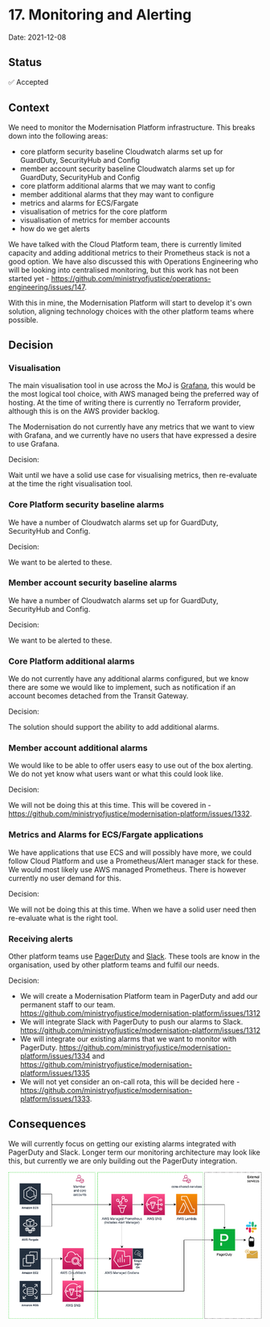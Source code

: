 # 17. Monitoring and Alerting

Date: 2021-12-08

## Status

✅ Accepted

## Context

We need to monitor the Modernisation Platform infrastructure. This breaks down into the following areas:

 - core platform security baseline Cloudwatch alarms set up for GuardDuty, SecurityHub and Config
 - member account security baseline Cloudwatch alarms set up for GuardDuty, SecurityHub and Config
 - core platform additional alarms that we may want to config
 - member additional alarms that they may want to configure
 - metrics and alarms for ECS/Fargate
 - visualisation of metrics for the core platform
 - visualisation of metrics for member accounts
 - how do we get alerts

We have talked with the Cloud Platform team, there is currently limited capacity and adding additional metrics to their Prometheus stack is not a good option.  We have also discussed this with Operations Engineering who will be looking into centralised monitoring, but this work has not been started yet - https://github.com/ministryofjustice/operations-engineering/issues/147.

With this in mine, the Modernisation Platform will start to develop it's own solution, aligning technology choices with the other platform teams where possible.

## Decision

### Visualisation

The main visualisation tool in use across the MoJ is [Grafana](https://grafana.com/), this would be the most logical tool choice, with AWS managed being the preferred way of hosting. At the time of writing there is currently no Terraform provider, although this is on the AWS provider backlog.

The Modernisation do not currently have any metrics that we want to view with Grafana, and we currently have no users that have expressed a desire to use Grafana.

Decision:

Wait until we have a solid use case for visualising metrics, then re-evaluate at the time the right visualisation tool.

### Core Platform security baseline alarms

We have a number of Cloudwatch alarms set up for GuardDuty, SecurityHub and Config.

Decision:

We want to be alerted to these.

### Member account security baseline alarms

We have a number of Cloudwatch alarms set up for GuardDuty, SecurityHub and Config.

Decision:

We want to be alerted to these.

### Core Platform additional alarms

We do not currently have any additional alarms configured, but we know there are some we would like to implement, such as notification if an account becomes detached from the Transit Gateway.

Decision:

The solution should support the ability to add additional alarms.

### Member account additional alarms

We would like to be able to offer users easy to use out of the box alerting. We do not yet know what users want or what this could look like.

Decision:

We will not be doing this at this time. This will be covered in - https://github.com/ministryofjustice/modernisation-platform/issues/1332.

### Metrics and Alarms for ECS/Fargate applications

We have applications that use ECS and will possibly have more, we could follow Cloud Platform and use a Prometheus/Alert manager stack for these. We would most likely use AWS managed Prometheus. There is however currently no user demand for this.

Decision:

We will not be doing this at this time. When we have a solid user need then re-evaluate what is the right tool.

### Receiving alerts

Other platform teams use [PagerDuty](https://moj-digital-tools.pagerduty.com/) and [Slack](https://slack.com/). These tools are know in the organisation, used by other platform teams and fulfil our needs.

Decision:

- We will create a Modernisation Platform team in PagerDuty and add our permanent staff to our team. https://github.com/ministryofjustice/modernisation-platform/issues/1312
- We will integrate Slack with PagerDuty to push our alarms to Slack. https://github.com/ministryofjustice/modernisation-platform/issues/1312
- We will integrate our existing alarms that we want to monitor with PagerDuty. https://github.com/ministryofjustice/modernisation-platform/issues/1334 and https://github.com/ministryofjustice/modernisation-platform/issues/1335
- We will not yet consider an on-call rota, this will be decided here - https://github.com/ministryofjustice/modernisation-platform/issues/1333.

## Consequences

We will currently focus on getting our existing alarms integrated with PagerDuty and Slack.
Longer term our monitoring architecture may look like this, but currently we are only building out the PagerDuty integration.

![Monitoring and Alerting](./images/monitoring-and-alerting.png)
